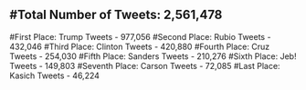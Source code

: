 #Total Number of Tweets: 2,561,478 
---
#First Place: Trump Tweets - 977,056
#Second Place: Rubio Tweets - 432,046
#Third Place: Clinton Tweets - 420,880
#Fourth Place: Cruz Tweets - 254,030
#Fifth Place: Sanders Tweets - 210,276
#Sixth Place: Jeb! Tweets - 149,803
#Seventh Place: Carson Tweets - 72,085
#Last Place: Kasich Tweets - 46,224

